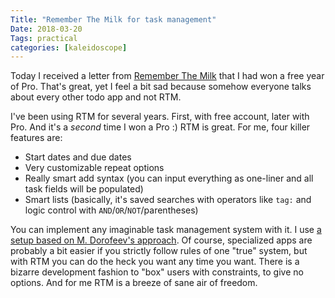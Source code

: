 ```yaml
---
Title: "Remember The Milk for task management"
Date: 2018-03-20
Tags: practical
categories: [kaleidoscope]
---
```


Today I received a letter from [Remember The Milk](https://www.rememberthemilk.com/) that I had won a free year of Pro. That's great, yet I feel a bit sad because somehow everyone talks about every other todo app and not RTM.

I've been using RTM for several years. First, with free account, later with Pro. And it's a *second* time I won a Pro :) RTM is great. For me, four killer features are:

* Start dates and due dates
* Very customizable repeat options
* Really smart add syntax (you can input everything as one-liner and all task fields will be populated)
* Smart lists (basically, it's saved searches with operators like `tag:` and logic control with `AND`/`OR`/`NOT`/parentheses)

You can implement any imaginable task management system with it. I use [a setup based on M.&nbsp;Dorofeev's approach](http://blog.rememberthemilk.com/post/172085635648/tips-tricks-tuesday-combining-organization).  Of course, specialized apps are probably a bit easier if you strictly follow rules of one "true" system, but with RTM you can do the heck you want any time you want. There is a bizarre development fashion to "box" users with constraints, to give no options. And for me RTM is a breeze of sane air of freedom. 


